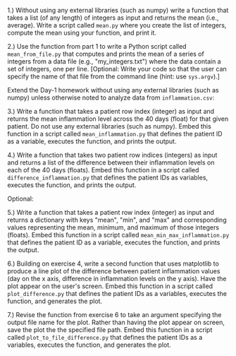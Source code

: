 1.) Without using any external libraries (such as numpy) write a function that takes a list (of any length) of integers as input and returns the mean (i.e., average). Write a script called `mean.py` where you create the list of integers, compute the mean using your function, and print it. 

2.) Use the function from part 1 to write a Python script called `mean_from_file.py` that computes and prints the mean of a series of integers from a data file (e.g., "my_integers.txt") where the data contain a set of integers, one per line. [Optional: Write your code so that the user can specify the name of that file from the command line (hint: use `sys.argv`).]

Extend the Day-1 homework without using any external libraries (such as numpy) unless otherwise noted to analyze data from `inflammation.csv`:

3.) Write a function that takes a patient row index (integer) as input and returns the mean inflammation level across the 40 days (float) for that given patient. Do not use any external libraries (such as numpy). Embed this function in a script called `mean_inflammation.py` that defines the patient ID as a variable, executes the function, and prints the output.

4.) Write a function that takes two patient row indices (integers) as input and returns a list of the difference between their inflammation levels on each of the 40 days (floats). Embed this function in a script called `difference_inflammation.py` that defines the patient IDs as variables, executes the function, and prints the output.

Optional:

5.) Write a function that takes a patient row index (integer) as input and returns a dictionary with keys "mean", "min", and "max" and corresponding values representing the mean, minimum, and maximum of those integers (floats). Embed this function in a script called `mean_min_max_inflammation.py` that defines the patient ID as a variable, executes the function, and prints the output.

6.) Building on exercise 4, write a second function that uses matplotlib to produce a line plot of the difference between patient inflammation values (day on the x axis, difference in inflammation levels on the y axis). Have the plot appear on the user's screen. Embed this function in a script called `plot_difference.py` that defines the patient IDs as a variables, executes the function, and generates the plot.

7.) Revise the function from exercise 6 to take an argument specifying the output file name for the plot. Rather than having the plot appear on screen, save the plot the the specified file path. Embed this function in a script called `plot_to_file_difference.py` that defines the patient IDs as a variables, executes the function, and generates the plot.
